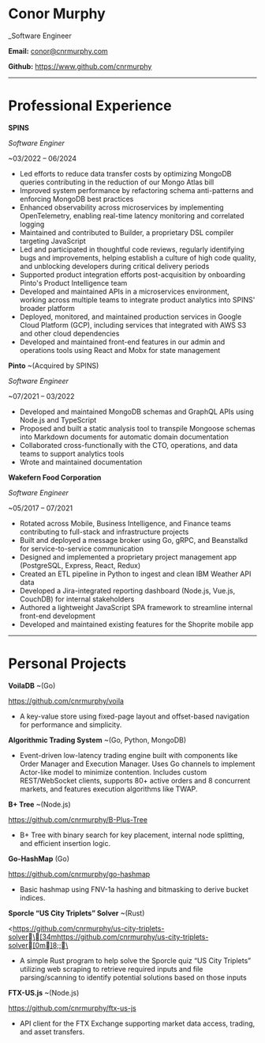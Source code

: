 # Conor Murphy

_Software Engineer

**Email:** [conor@cnrmurphy.com](mailto:conor@cnrmurphy.com)

**Github:** <https://www.github.com/cnrmurphy>

- - -

# Professional Experience
**SPINS**

*Software Enginer*

~03/2022 – 06/2024

* Led efforts to reduce data transfer costs by optimizing MongoDB queries contributing in the reduction of our Mongo Atlas bill
* Improved system performance by refactoring schema anti-patterns and enforcing MongoDB best practices
* Enhanced observability across microservices by implementing OpenTelemetry, enabling real-time latency monitoring and correlated logging
* Maintained and contributed to Builder, a proprietary DSL compiler targeting JavaScript
* Led and participated in thoughtful code reviews, regularly identifying bugs and improvements, helping establish a culture of high code quality, and unblocking developers during critical
  delivery periods
* Supported product integration efforts post-acquisition by onboarding Pinto's Product Intelligence team
* Developed and maintained APIs in a microservices environment, working across multiple teams to integrate product analytics into SPINS' broader platform
* Deployed, monitored, and maintained production services in Google Cloud Platform (GCP), including services that integrated with AWS S3 and other cloud dependencies
* Developed and maintained front-end features in our admin and operations tools using React and Mobx for state management

**Pinto** ~(Acquired by SPINS)

*Software Engineer*

~07/2021 – 03/2022

* Developed and maintained MongoDB schemas and GraphQL APIs using Node.js and TypeScript
* Proposed and built a static analysis tool to transpile Mongoose schemas into Markdown documents for automatic domain documentation
* Collaborated cross-functionally with the CTO, operations, and data teams to support analytics tools
* Wrote and maintained documentation

**Wakefern Food Corporation**

*Software Engineer*

~05/2017 – 07/2021

* Rotated across Mobile, Business Intelligence, and Finance teams contributing to full-stack and infrastructure projects
* Built and deployed a message broker using Go, gRPC, and Beanstalkd for service-to-service communication
* Designed and implemented a proprietary project management app (PostgreSQL, Express, React, Redux)
* Created an ETL pipeline in Python to ingest and clean IBM Weather API data
* Developed a Jira-integrated reporting dashboard (Node.js, Vue.js, CouchDB) for internal stakeholders
* Authored a lightweight JavaScript SPA framework to streamline internal front-end development
* Developed and maintained existing features for the Shoprite mobile app

- - -

# Personal Projects

**VoilaDB** ~(Go)

<https://github.com/cnrmurphy/voila>

* A key-value store using fixed-page layout and offset-based navigation for performance and simplicity.

**Algorithmic Trading System** ~(Go, Python, MongoDB)

* Event-driven low-latency trading engine built with components like Order Manager and Execution Manager. Uses Go channels to implement Actor-like model to minimize contention. Includes
  custom REST/WebSocket clients, supports 80+ active orders and 8 concurrent markets, and features execution algorithms like TWAP.

**B+ Tree** ~(Node.js)

<https://github.com/cnrmurphy/B-Plus-Tree>

* B+ Tree with binary search for key placement, internal node splitting, and efficient insertion logic.

**Go-HashMap** (Go)

<https://github.com/cnrmurphy/go-hashmap>

* Basic hashmap using FNV-1a hashing and bitmasking to derive bucket indices.

**Sporcle “US City Triplets” Solver** ~(Rust)

<https://github.com/cnrmurphy/us-city-triplets-solver\[34mhttps://github.com/cnrmurphy/us-city-triplets-solver[0m]8;;\

* A simple Rust program to help solve the Sporcle quiz “US City Triplets” utilizing web scraping to retrieve required inputs and file parsing/scanning to identify potential solutions based
  on those inputs

**FTX-US.js** ~(Node.js)

<https://github.com/cnrmurphy/ftx-us-js>

* API client for the FTX Exchange supporting market data access, trading, and asset transfers.
